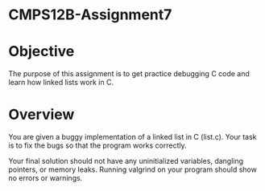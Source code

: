 # CMPS12B-Assignment7

<h1> Objective </h1>

<p>
The purpose of this assignment is to get practice debugging C code and learn how linked lists work in
C.
</p>

<h1> Overview </h1>

<p>
You are given a buggy implementation of a linked list in C (list.c). Your task is to fix the bugs so that
the program works correctly. 
</p>

<p>
Your final solution should not have any uninitialized variables, dangling pointers, or memory leaks.
Running valgrind on your program should show no errors or warnings.
</p>
